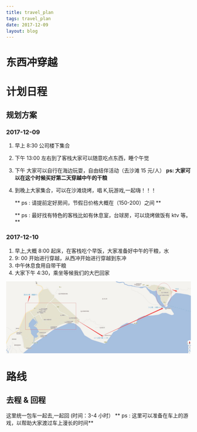 ```yaml
---
title: travel_plan    
tags: travel_plan      
date: 2017-12-09      
layout: blog
---
```


东西冲穿越
===

# 计划日程

<h2 id="p2">规划方案</h2>

### 2017-12-09
1. 早上 8:30 公司楼下集合
2. 下午 13:00 左右到了客栈大家可以随意吃点东西，睡个午觉
3. 下午 大家可以自行在海边玩耍，自由结伴活动（去沙滩 15 元/人）
   **ps:  大家可以在这个时候买好第二天穿越中午的干粮**
4. 到晚上大家集合，可以在沙滩烧烤，唱 K,玩游戏,一起嗨！！！

   ** ps : 请提前定好房间，节假日价格大概在（150-200）之间 **
   
   ** ps : 最好找有特色的客栈比如有休息室，台球房，可以烧烤做饭有 ktv 等。**    

### 2017-12-10
1. 早上,大概 8:00 起床，在客栈吃个早饭，大家准备好中午的干粮，水
2. 9: 00 开始进行穿越，从西冲开始进行穿越到东冲
3. 中午休息食用自带干粮   
4. 大家下午 4:30，乘坐等候我们的大巴回家

![穿越路线图](travel_way.jpg)

# 路线
## 去程 & 回程

这里统一包车一起去,一起回
(时间：3-4 小时）
** ps : 这里可以准备在车上的游戏，以帮助大家渡过车上漫长的时间**












